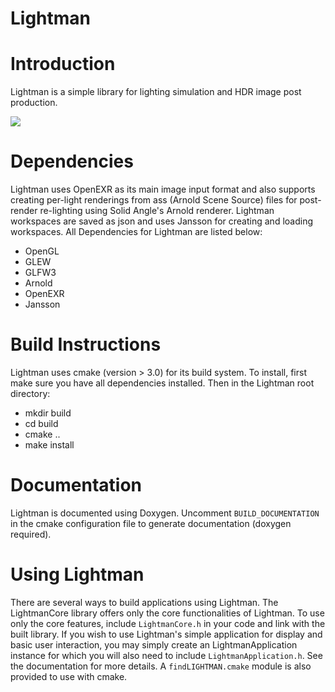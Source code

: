 Lightman
=========

# Introduction
Lightman is a simple library for lighting simulation and HDR image post
production.

![](https://github.com/skygao93/Lightman/blob/master/src/doc/sample.png?raw=true)

# Dependencies
Lightman uses OpenEXR as its main image input format and also supports creating
per-light renderings from ass (Arnold Scene Source) files for post-render
re-lighting using Solid Angle's Arnold renderer. Lightman workspaces are saved
as json and uses Jansson for creating and loading workspaces. All Dependencies
for Lightman are listed below:

* OpenGL
* GLEW
* GLFW3
* Arnold
* OpenEXR
* Jansson

# Build Instructions
Lightman uses cmake (version > 3.0) for its build system. To install, first
make sure you have all dependencies installed. Then in the Lightman root
directory:

* mkdir build
* cd build
* cmake ..
* make install

# Documentation
Lightman is documented using Doxygen. Uncomment `BUILD_DOCUMENTATION` in the cmake configuration file to generate documentation (doxygen required).

# Using Lightman
There are several ways to build applications using Lightman. The LightmanCore
library offers only the core functionalities of Lightman. To use only the core
features, include `LightmanCore.h` in your code and link with the built
library. If you wish to use Lightman's simple application for display and
basic user interaction, you may simply create an LightmanApplication instance
for which you will also need to include `LightmanApplication.h`. See the
documentation for more details. A `findLIGHTMAN.cmake` module is also provided
to use with cmake.

